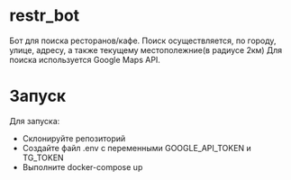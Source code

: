 # restr_bot

Бот для поиска ресторанов/кафе.
Поиск осуществляется, по городу, улице, адресу, а также текущему местополежние(в радиусе 2км)
Для поиска используется Google Maps API.

# Запуск

Для запуска:
  - Склонируйте репозиторий
  - Создайте файл .env с переменными GOOGLE_API_TOKEN и TG_TOKEN
  - Выполните docker-compose up
  
